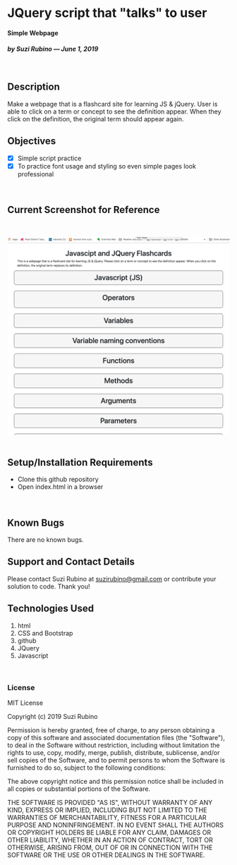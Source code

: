 # JQuery script that "talks" to user
#### Simple Webpage
#### _**by Suzi Rubino — June 1, 2019**_
<br>

## Description
Make a webpage that is a flashcard site for learning JS & jQuery. User is able to click on a term or concept to see the definition appear. When they click on the definition, the original term should appear again.
<br>

## Objectives
- [x] Simple script practice
- [x] To practice font usage and styling so even simple pages look professional
<br>

## Current Screenshot for Reference
<br>

![alt text](https://raw.githubusercontent.com/rerun1/javascriptFlashcards/master/img/screenShot5-31-19.png)
<br>
<br>

## Setup/Installation Requirements
* Clone this github repository
* Open index.html in a browser
<br>

## Known Bugs
 There are no known bugs.
 <br>

## Support and Contact Details
Please contact Suzi Rubino at suzirubino@gmail.com or contribute your solution to code. Thank you!
<br>

## Technologies Used
1. html
2. CSS and Bootstrap
3. github
4. JQuery
5. Javascript
<br>

### License
MIT License

Copyright (c) 2019 Suzi Rubino

Permission is hereby granted, free of charge, to any person obtaining a copy
of this software and associated documentation files (the "Software"), to deal
in the Software without restriction, including without limitation the rights
to use, copy, modify, merge, publish, distribute, sublicense, and/or sell
copies of the Software, and to permit persons to whom the Software is
furnished to do so, subject to the following conditions:

The above copyright notice and this permission notice shall be included in all
copies or substantial portions of the Software.

THE SOFTWARE IS PROVIDED "AS IS", WITHOUT WARRANTY OF ANY KIND, EXPRESS OR
IMPLIED, INCLUDING BUT NOT LIMITED TO THE WARRANTIES OF MERCHANTABILITY,
FITNESS FOR A PARTICULAR PURPOSE AND NONINFRINGEMENT. IN NO EVENT SHALL THE
AUTHORS OR COPYRIGHT HOLDERS BE LIABLE FOR ANY CLAIM, DAMAGES OR OTHER
LIABILITY, WHETHER IN AN ACTION OF CONTRACT, TORT OR OTHERWISE, ARISING FROM,
OUT OF OR IN CONNECTION WITH THE SOFTWARE OR THE USE OR OTHER DEALINGS IN THE
SOFTWARE.
